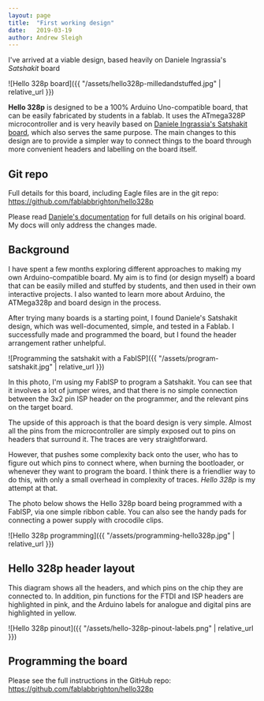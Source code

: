 ```yaml
---
layout: page
title:  "First working design"
date:   2019-03-19
author: Andrew Sleigh
---
```


I've arrived at a viable design, based heavily on Daniele Ingrassia's _Satshakit_ board


<!--more-->



![Hello 328p board]({{ "/assets/hello328p-milledandstuffed.jpg" | relative_url }})

**Hello 328p** is designed to be a 100% Arduino Uno-compatible board, that can be easily fabricated by students in a fablab. It uses the ATmega328P microcontroller and is very heavily based on [Daniele Ingrassia's Satshakit board](https://github.com/satshakit/satshakit), which also serves the same purpose. The main changes to this design are to provide a simpler way to connect things to the board through more convenient headers and labelling on the board itself.

## Git repo

Full details for this board, including Eagle files are in the git repo: 
<https://github.com/fablabbrighton/hello328p>

Please read [Daniele's documentation](https://github.com/satshakit/satshakit) for full details on his original board. My docs will only address the changes made.

## Background

I have spent a few months exploring different approaches to making my own Arduino-compatible board. My aim is to find (or design myself) a board that can be easily milled and stuffed by students, and then used in their own interactive projects. I also wanted to learn more about Arduino, the ATMega328p and board design in the process. 

After trying many boards is a starting point, I found Daniele's Satshakit design, which was well-documented, simple, and tested in a Fablab. I successfully made and programmed the board, but I found the header arrangement rather unhelpful.

![Programming the satshakit with a FabISP]({{ "/assets/program-satshakit.jpg" | relative_url }})

In this photo, I'm using my FabISP to program a Satshakit. You can see that it involves a lot of jumper wires, and that there is no simple connection between the 3x2 pin ISP header on the programmer, and the relevant pins on the target board. 

The upside of this approach is that the board design is very simple. Almost all the pins from the microcontroller are simply exposed out to pins on headers that surround it. The traces are very straightforward.

However, that pushes some complexity back onto the user, who has to figure out which pins to connect where, when burning the bootloader, or whenever they want to program the board. I think there is a friendlier way to do this, with only a small overhead in complexity of traces. _Hello 328p_ is my attempt at that.

The photo below shows the Hello 328p board being programmed with a FabISP, via one simple ribbon cable. You can also see the handy pads for connecting a power supply with crocodile clips.

![Hello 328p programming]({{ "/assets/programming-hello328p.jpg" | relative_url }})


## Hello 328p header layout

This diagram shows all the headers, and which pins on the chip they are connected to. In addition, pin functions for the FTDI and ISP headers are highlighted in pink, and the Arduino labels for analogue and digital pins are highlighted in yellow.

![Hello 328p pinout]({{ "/assets/hello-328p-pinout-labels.png" | relative_url }})


## Programming the board

Please see the full instructions in the GitHub repo: 
<https://github.com/fablabbrighton/hello328p>

